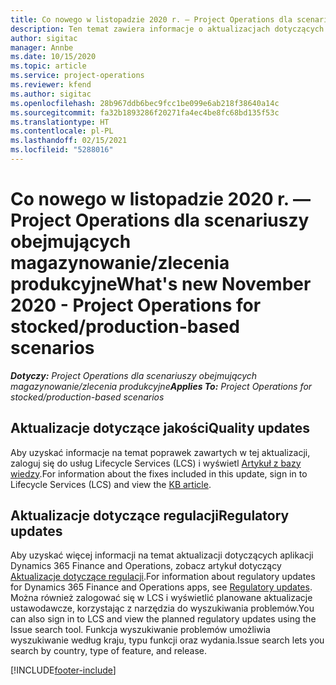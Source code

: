 ```yaml
---
title: Co nowego w listopadzie 2020 r. — Project Operations dla scenariuszy obejmujących magazynowanie/zlecenia produkcyjne
description: Ten temat zawiera informacje o aktualizacjach dotyczących jakości dostępnych w wersji Project Operations z listopada 2020 r. w scenariuszach z magazynowaną produkcją.
author: sigitac
manager: Annbe
ms.date: 10/15/2020
ms.topic: article
ms.service: project-operations
ms.reviewer: kfend
ms.author: sigitac
ms.openlocfilehash: 28b967ddb6bec9fcc1be099e6ab218f38640a14c
ms.sourcegitcommit: fa32b1893286f20271fa4ec4be8fc68bd135f53c
ms.translationtype: HT
ms.contentlocale: pl-PL
ms.lasthandoff: 02/15/2021
ms.locfileid: "5288016"
---
```

# <a name="whats-new-november-2020---project-operations-for-stockedproduction-based-scenarios"></a><span data-ttu-id="ad22f-103">Co nowego w listopadzie 2020 r. — Project Operations dla scenariuszy obejmujących magazynowanie/zlecenia produkcyjne</span><span class="sxs-lookup"><span data-stu-id="ad22f-103">What's new November 2020 - Project Operations for stocked/production-based scenarios</span></span>

<span data-ttu-id="ad22f-104">_**Dotyczy:** Project Operations dla scenariuszy obejmujących magazynowanie/zlecenia produkcyjne_</span><span class="sxs-lookup"><span data-stu-id="ad22f-104">_**Applies To:** Project Operations for stocked/production-based scenarios_</span></span>

## <a name="quality-updates"></a><span data-ttu-id="ad22f-105">Aktualizacje dotyczące jakości</span><span class="sxs-lookup"><span data-stu-id="ad22f-105">Quality updates</span></span>

<span data-ttu-id="ad22f-106">Aby uzyskać informacje na temat poprawek zawartych w tej aktualizacji, zaloguj się do usług Lifecycle Services (LCS) i wyświetl [Artykuł z bazy wiedzy](https://fix.lcs.dynamics.com/Issue/Details?bugId=488609&amp;dbType=3&amp;qc=8251e8e1d5e2386de850599926c1adc3fec8e2ba25308036d22cdfe0a1c28fc7).</span><span class="sxs-lookup"><span data-stu-id="ad22f-106">For information about the fixes included in this update, sign in to Lifecycle Services (LCS) and view the [KB article](https://fix.lcs.dynamics.com/Issue/Details?bugId=488609&amp;dbType=3&amp;qc=8251e8e1d5e2386de850599926c1adc3fec8e2ba25308036d22cdfe0a1c28fc7).</span></span>

## <a name="regulatory-updates"></a><span data-ttu-id="ad22f-107">Aktualizacje dotyczące regulacji</span><span class="sxs-lookup"><span data-stu-id="ad22f-107">Regulatory updates</span></span>

<span data-ttu-id="ad22f-108">Aby uzyskać więcej informacji na temat aktualizacji dotyczących aplikacji Dynamics 365 Finance and Operations, zobacz artykuł dotyczący [Aktualizacje dotyczące regulacji](https://docs.microsoft.com/dynamics365/finance/localizations/regulatory-updates).</span><span class="sxs-lookup"><span data-stu-id="ad22f-108">For information about regulatory updates for Dynamics 365 Finance and Operations apps, see [Regulatory updates](https://docs.microsoft.com/dynamics365/finance/localizations/regulatory-updates).</span></span> <span data-ttu-id="ad22f-109">Można również zalogować się w LCS i wyświetlić planowane aktualizacje ustawodawcze, korzystając z narzędzia do wyszukiwania problemów.</span><span class="sxs-lookup"><span data-stu-id="ad22f-109">You can also sign in to LCS and view the planned regulatory updates using the Issue search tool.</span></span> <span data-ttu-id="ad22f-110">Funkcja wyszukiwanie problemów umożliwia wyszukiwanie według kraju, typu funkcji oraz wydania.</span><span class="sxs-lookup"><span data-stu-id="ad22f-110">Issue search lets you search by country, type of feature, and release.</span></span>


[!INCLUDE[footer-include](../../includes/footer-banner.md)]